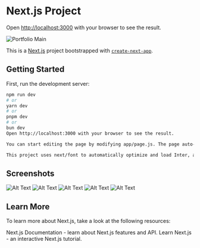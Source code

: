 # Next.js Project

Open [http://localhost:3000](https://portfolio-base-rose.vercel.app/) with your browser to see the result.

![Portfolio Main](https://portfoliosa417.blob.core.windows.net/voltagephotos/portfoliomain.png)

This is a [Next.js](https://nextjs.org/) project bootstrapped with [`create-next-app`](https://github.com/vercel/next.js/tree/canary/packages/create-next-app).

## Getting Started

First, run the development server:

```bash
npm run dev
# or
yarn dev
# or
pnpm dev
# or
bun dev
Open http://localhost:3000 with your browser to see the result.

You can start editing the page by modifying app/page.js. The page auto-updates as you edit the file.

This project uses next/font to automatically optimize and load Inter, a custom Google Font.
```
## Screenshots

![Alt Text](https://portfoliosa417.blob.core.windows.net/voltagephotos/portfoliomain.png)
![Alt Text](https://portfoliosa417.blob.core.windows.net/voltagephotos/portfolioabout.png)
![Alt Text](https://portfoliosa417.blob.core.windows.net/voltagephotos/portfolioabot2.png)
![Alt Text](https://portfoliosa417.blob.core.windows.net/voltagephotos/portfolioprojects.png)
![Alt Text](https://portfoliosa417.blob.core.windows.net/voltagephotos/portfolioresume.png)


## Learn More
To learn more about Next.js, take a look at the following resources:

Next.js Documentation - learn about Next.js features and API.
Learn Next.js - an interactive Next.js tutorial.
